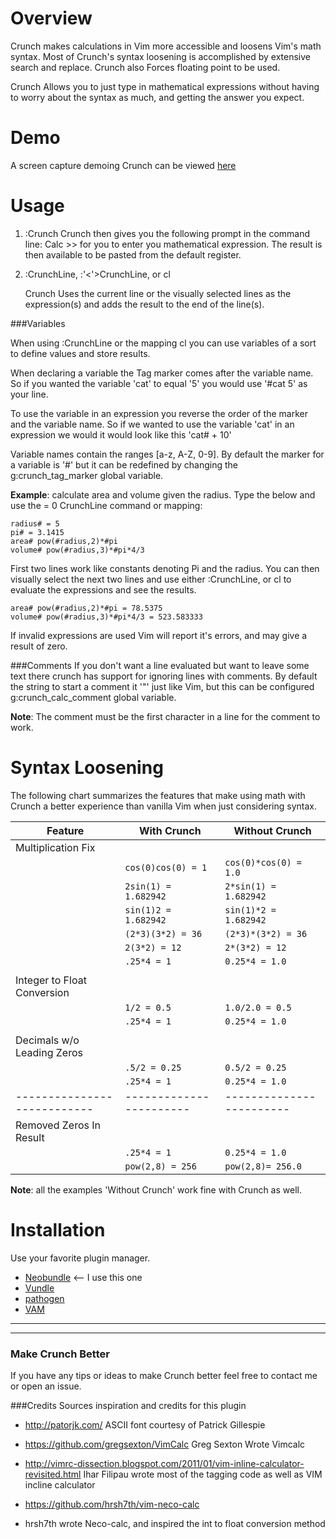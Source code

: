 Overview
========

Crunch makes calculations in Vim more accessible and loosens Vim's math syntax.
Most of Crunch's syntax loosening is accomplished by extensive search and
replace. Crunch also Forces floating point to be used. 

Crunch Allows you to just type in mathematical expressions without having to
worry about the syntax as much, and getting the answer you expect. 

Demo
====
A screen capture demoing Crunch can be viewed [here]()


Usage
=====

1. :Crunch
    Crunch then gives you the following prompt in the command line:
    Calc >>
    for you to enter you mathematical expression. The result is then available
    to be pasted from the default register.

2. :CrunchLine, :'<'>CrunchLine, or <leader>cl

    Crunch Uses the current line or the visually selected lines as the
    expression(s) and adds the result to the end of the line(s).

###Variables

When using :CrunchLine  or the mapping <leader>cl you can use variables of a
sort to define values and store results. 

When declaring a variable the Tag marker comes after the variable name. So if
you wanted the variable 'cat' to equal '5' you would use '#cat 5' as your
line.

To use the variable in an expression you reverse the order of the marker and
the variable name. So if we wanted to use the variable 'cat' in an expression
we would it would look like this 'cat# + 10'

Variable names contain the ranges [a-z, A-Z, 0-9]. By default the marker for a
variable is '#' but it can be redefined by changing the g:crunch_tag_marker
global variable. 

**Example**: calculate area and volume given the radius. Type the below and
use the = 0 CrunchLine command or mapping:

    radius# = 5
    pi# = 3.1415
    area# pow(#radius,2)*#pi
    volume# pow(#radius,3)*#pi*4/3

First two lines work like constants denoting Pi and the radius.  You can then
visually select the next two lines and use either :CrunchLine, or <leader>cl
to evaluate the expressions and see the results.

    area# pow(#radius,2)*#pi = 78.5375
    volume# pow(#radius,3)*#pi*4/3 = 523.583333

If invalid expressions are used Vim will report it's errors, and may give a
result of zero.


###Comments
If you don't want a line evaluated but want to leave some text there crunch
has support for ignoring lines with comments. By default the string to start a
comment it '"' just like Vim, but this can be configured g:crunch_calc_comment
global variable. 

**Note**: The comment must be the first character in a line for the comment to
work.


Syntax Loosening
================

The following chart summarizes the features that make using math with Crunch a
better experience than vanilla Vim when just considering syntax. 

|       **Feature**         |    **With Crunch**    |   **Without Crunch**   |
| ------------------------- | --------------------- | ---------------------- |
| Multiplication Fix        |                       |                        |
|                           |`cos(0)cos(0) = 1`     |`cos(0)*cos(0) = 1.0`   |
|                           |`2sin(1) = 1.682942`   |`2*sin(1) = 1.682942`   |
|                           |`sin(1)2 = 1.682942`   |`sin(1)*2 = 1.682942`   |
|                           |`(2*3)(3*2) = 36`      |`(2*3)*(3*2) = 36`      |
|                           |`2(3*2) = 12`          |`2*(3*2) = 12`          |
|                           |`.25*4 = 1`            |`0.25*4 = 1.0`          |
|                           |                       |                        |
|Integer to Float Conversion|                       |                        |
|                           |`1/2 = 0.5`            |`1.0/2.0 = 0.5`         |
|                           |`.25*4 = 1`            |`0.25*4 = 1.0`          |
|                           |                       |                        |
|Decimals w/o Leading Zeros |                       |                        |
|                           |`.5/2 = 0.25`          |`0.5/2 = 0.25`          |
|                           |`.25*4 = 1`            |`0.25*4 = 1.0`          |
|---------------------------|-----------------------|------------------------|
|Removed Zeros In Result    |                       |                        |
|                           |`.25*4 = 1`            |`0.25*4 = 1.0`          |
|                           |`pow(2,8) = 256`       |`pow(2,8)= 256.0`       |
**Note**: all the examples 'Without Crunch' work fine with Crunch as well.

Installation
=============
Use your favorite plugin manager.
* [Neobundle](https://github.com/Shougo/neobundle.vim) <-- I use this one
* [Vundle](https://github.com/gmarik/vundle)
* [pathogen](https://github.com/tpope/vim-pathogen)
* [VAM](https://github.com/MarcWeber/vim-addon-manager)


------------------------------------------------------------------------------

------------------------------------------------------------------------------

### Make Crunch Better
If you have any tips or ideas to make Crunch better feel free to contact me or
open an issue.  

###Credits
Sources inspiration and credits for this plugin

- http://patorjk.com/
  ASCII font courtesy of Patrick Gillespie 

- https://github.com/gregsexton/VimCalc
  Greg Sexton Wrote  Vimcalc

- http://vimrc-dissection.blogspot.com/2011/01/vim-inline-calculator-revisited.html
  Ihar Filipau wrote most of the tagging code as well as VIM incline
  calculator 

- https://github.com/hrsh7th/vim-neco-calc
- hrsh7th wrote Neco-calc, and inspired the int to float conversion method
